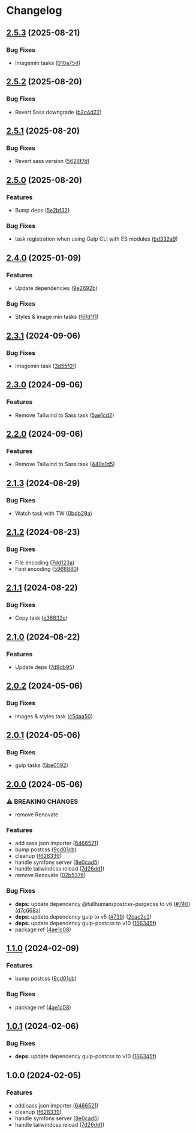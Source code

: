 # Changelog

## [2.5.3](https://github.com/nlemoine/gulp-tasks/compare/v2.5.2...v2.5.3) (2025-08-21)


### Bug Fixes

* Imagemin tasks ([010a754](https://github.com/nlemoine/gulp-tasks/commit/010a754d5a7db6769ca0b7516441884f145def74))

## [2.5.2](https://github.com/nlemoine/gulp-tasks/compare/v2.5.1...v2.5.2) (2025-08-20)


### Bug Fixes

* Revert Sass downgrade ([b2c4d22](https://github.com/nlemoine/gulp-tasks/commit/b2c4d22cedfc60bb33fd4384835cf6b376edc91e))

## [2.5.1](https://github.com/nlemoine/gulp-tasks/compare/v2.5.0...v2.5.1) (2025-08-20)


### Bug Fixes

* Revert sass version ([5626f7d](https://github.com/nlemoine/gulp-tasks/commit/5626f7d8e579e81f3e8c8ec67b930b2d1b75a3e0))

## [2.5.0](https://github.com/nlemoine/gulp-tasks/compare/v2.4.0...v2.5.0) (2025-08-20)


### Features

* Bump deps ([5e2bf32](https://github.com/nlemoine/gulp-tasks/commit/5e2bf32cb88dc7c8f550df8f85ca028697da84e7))


### Bug Fixes

* task registration when using Gulp CLI with ES modules ([bd332a9](https://github.com/nlemoine/gulp-tasks/commit/bd332a94f7d8dc9a079411389a385cf40e33d9ee))

## [2.4.0](https://github.com/nlemoine/gulp-tasks/compare/v2.3.1...v2.4.0) (2025-01-09)


### Features

* Update dependencies ([9e2692b](https://github.com/nlemoine/gulp-tasks/commit/9e2692ba13d07629a080a656163525ae2a2563cb))


### Bug Fixes

* Styles & image min tasks ([f6fd1f1](https://github.com/nlemoine/gulp-tasks/commit/f6fd1f1cb0c4f250905becb6d1080aa5f66e0569))

## [2.3.1](https://github.com/nlemoine/gulp-tasks/compare/v2.3.0...v2.3.1) (2024-09-06)


### Bug Fixes

* Imagemin task ([3d55f01](https://github.com/nlemoine/gulp-tasks/commit/3d55f01e166c16595fab364a6feb054221f9500b))

## [2.3.0](https://github.com/nlemoine/gulp-tasks/compare/v2.2.0...v2.3.0) (2024-09-06)


### Features

* Remove Tailwind to Sass task ([5ae1cd2](https://github.com/nlemoine/gulp-tasks/commit/5ae1cd23c5679b05a97c2f86cdde080873382020))

## [2.2.0](https://github.com/nlemoine/gulp-tasks/compare/v2.1.3...v2.2.0) (2024-09-06)


### Features

* Remove Tailwind to Sass task ([449a1d5](https://github.com/nlemoine/gulp-tasks/commit/449a1d5f045fa6c36ae92edbc255f47121d9c988))

## [2.1.3](https://github.com/nlemoine/gulp-tasks/compare/v2.1.2...v2.1.3) (2024-08-29)


### Bug Fixes

* Watch task with TW ([0bdb29a](https://github.com/nlemoine/gulp-tasks/commit/0bdb29a0a158ab68149580860625868eb486b719))

## [2.1.2](https://github.com/nlemoine/gulp-tasks/compare/v2.1.1...v2.1.2) (2024-08-23)


### Bug Fixes

* File encoding ([7dd123a](https://github.com/nlemoine/gulp-tasks/commit/7dd123aa1b2a5d09a6d3e7cb34bdebec5a1fbb1b))
* Font encoding ([5966880](https://github.com/nlemoine/gulp-tasks/commit/5966880ac6109ad25405836c0bbef80c73661a51))

## [2.1.1](https://github.com/nlemoine/gulp-tasks/compare/v2.1.0...v2.1.1) (2024-08-22)


### Bug Fixes

* Copy task ([e36832e](https://github.com/nlemoine/gulp-tasks/commit/e36832e5139911d5d2a77fe3823e2c494bf9f0b0))

## [2.1.0](https://github.com/nlemoine/gulp-tasks/compare/v2.0.2...v2.1.0) (2024-08-22)


### Features

* Update deps ([7d9db95](https://github.com/nlemoine/gulp-tasks/commit/7d9db953d471cd806009d825db87251a8842ba33))

## [2.0.2](https://github.com/nlemoine/gulp-tasks/compare/v2.0.1...v2.0.2) (2024-05-06)


### Bug Fixes

* images & styles task ([c5daa50](https://github.com/nlemoine/gulp-tasks/commit/c5daa501aa9d7cb1d55edc40ff7bc2417efbd4d5))

## [2.0.1](https://github.com/nlemoine/gulp-tasks/compare/v2.0.0...v2.0.1) (2024-05-06)


### Bug Fixes

* gulp tasks ([5be0592](https://github.com/nlemoine/gulp-tasks/commit/5be0592a9a8e882b250a9809fbb0b11410b1260f))

## [2.0.0](https://github.com/nlemoine/gulp-tasks/compare/v1.1.0...v2.0.0) (2024-05-06)


### ⚠ BREAKING CHANGES

* remove Renovate

### Features

* add sass json importer ([6466521](https://github.com/nlemoine/gulp-tasks/commit/64665214da85bcb8e8a8ddfef524d6391fe0012d))
* bump postcss ([9cd01cb](https://github.com/nlemoine/gulp-tasks/commit/9cd01cbe8a01806a29f7e96c7ec04a09cc5ed297))
* cleanup ([f628339](https://github.com/nlemoine/gulp-tasks/commit/f628339fa20167bac969f83c7d940158d8c70df0))
* handle symfony server ([8e0cad5](https://github.com/nlemoine/gulp-tasks/commit/8e0cad558666d947f4c8e5fb91479e2007a47255))
* handle tailwindcss reload ([7d26dd1](https://github.com/nlemoine/gulp-tasks/commit/7d26dd137ab538f96835a7826cfe3d441e6d6d74))
* remove Renovate ([02b5376](https://github.com/nlemoine/gulp-tasks/commit/02b5376b0069dcb96991171834bfae0af404978f))


### Bug Fixes

* **deps:** update dependency @fullhuman/postcss-purgecss to v6 ([#740](https://github.com/nlemoine/gulp-tasks/issues/740)) ([d7c668a](https://github.com/nlemoine/gulp-tasks/commit/d7c668a798efb78c9c0fa718a6294e3cab3eaa43))
* **deps:** update dependency gulp to v5 ([#739](https://github.com/nlemoine/gulp-tasks/issues/739)) ([2cac2c2](https://github.com/nlemoine/gulp-tasks/commit/2cac2c29e67ec7da99848b8d93861444d64ad3b8))
* **deps:** update dependency gulp-postcss to v10 ([166345f](https://github.com/nlemoine/gulp-tasks/commit/166345f91e015a5b81b0dcefdafa803425c38901))
* package ref ([4ae1c08](https://github.com/nlemoine/gulp-tasks/commit/4ae1c0855fa7dd99800fa21b103dfa0c2778b90a))

## [1.1.0](https://github.com/nlemoine/gulp-tasks/compare/v1.0.1...v1.1.0) (2024-02-09)


### Features

* bump postcss ([9cd01cb](https://github.com/nlemoine/gulp-tasks/commit/9cd01cbe8a01806a29f7e96c7ec04a09cc5ed297))


### Bug Fixes

* package ref ([4ae1c08](https://github.com/nlemoine/gulp-tasks/commit/4ae1c0855fa7dd99800fa21b103dfa0c2778b90a))

## [1.0.1](https://github.com/nlemoine/gulp-tasks/compare/v1.0.0...v1.0.1) (2024-02-06)


### Bug Fixes

* **deps:** update dependency gulp-postcss to v10 ([166345f](https://github.com/nlemoine/gulp-tasks/commit/166345f91e015a5b81b0dcefdafa803425c38901))

## 1.0.0 (2024-02-05)


### Features

* add sass json importer ([6466521](https://github.com/nlemoine/gulp-tasks/commit/64665214da85bcb8e8a8ddfef524d6391fe0012d))
* cleanup ([f628339](https://github.com/nlemoine/gulp-tasks/commit/f628339fa20167bac969f83c7d940158d8c70df0))
* handle symfony server ([8e0cad5](https://github.com/nlemoine/gulp-tasks/commit/8e0cad558666d947f4c8e5fb91479e2007a47255))
* handle tailwindcss reload ([7d26dd1](https://github.com/nlemoine/gulp-tasks/commit/7d26dd137ab538f96835a7826cfe3d441e6d6d74))
